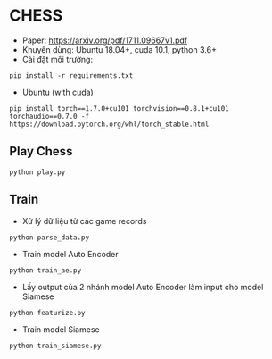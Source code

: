 # CHESS
* Paper: https://arxiv.org/pdf/1711.09667v1.pdf
* Khuyên dùng: Ubuntu 18.04+, cuda 10.1, python 3.6+
* Cài đặt môi trường:
```
pip install -r requirements.txt
```
* Ubuntu (with cuda)
```
pip install torch==1.7.0+cu101 torchvision==0.8.1+cu101 torchaudio==0.7.0 -f https://download.pytorch.org/whl/torch_stable.html
```
## Play Chess
```
python play.py
```
## Train
* Xử  lý dữ liệu từ các game records
```
python parse_data.py
```
* Train model Auto Encoder 
```
python train_ae.py
```
* Lấy output của 2 nhánh model Auto Encoder làm input cho model Siamese
```
python featurize.py
```
* Train model Siamese
```
python train_siamese.py
```
